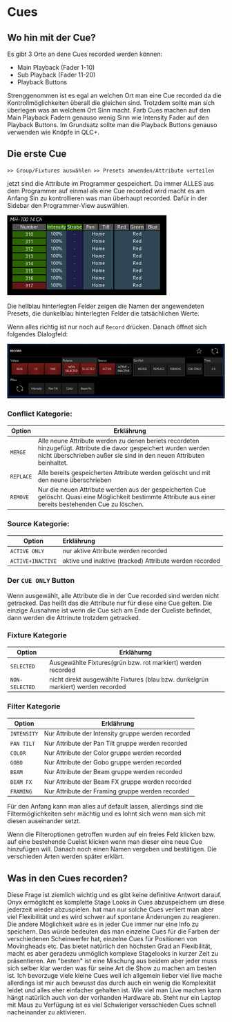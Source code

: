 # Cues

## Wo hin mit der Cue?

Es gibt 3 Orte an dene Cues recorded werden können: 

- Main Playback (Fader 1-10) 
- Sub Playback (Fader 11-20)
- Playback Buttons

Strenggenommen ist es egal an welchen Ort man eine Cue recorded da die Kontrollmöglichkeiten überall die gleichen sind. Trotzdem sollte man sich überlegen was an welchem Ort Sinn macht. Farb Cues machen auf den Main Playback Fadern genauso wenig Sinn wie Intensity Fader auf den Playback Buttons. Im Grundsatz sollte man die Playback Buttons genauso verwenden wie Knöpfe in QLC+.

## Die erste Cue

```
>> Group/Fixtures auswählen >> Presets anwenden/Attribute verteilen
```

jetzt sind die Attribute im Programmer gespeichert.  Da immer ALLES aus dem Programmer auf einmal als eine Cue recorded wird macht es am Anfang Sin zu kontrollieren was man überhaupt recorded. Dafür in der Sidebar den Programmer-View auswählen.

 ![Programmer](Pics\9_Programmer.PNG)

Die hellblau hinterlegten Felder zeigen die Namen der angewendeten Presets, die dunkelblau hinterlegten Felder die tatsächlichen Werte.

Wenn alles richtig ist nur noch auf `Record` drücken. Danach öffnet sich folgendes Dialogfeld:

![Record](Pics/9_Record.PNG)

### Conflict Kategorie:

| Option    | Erklährung                                                   |
| --------- | ------------------------------------------------------------ |
| `MERGE`   | Alle neune Attribute werden zu denen beriets recordeten hinzugefügt. Attribute die davor gespeichert wurden werden nicht überschrieben außer sie sind in den neuen Attributen beinhaltet. |
| `REPLACE` | Alle bereits gespeicherten Attribute werden gelöscht und mit den neune überschrieben |
| `REMOVE`  | Nur die neuen Attribute werden aus der gespeicherten Cue gelöscht. Quasi eine Möglichkeit bestimmte Attribute aus einer bereits bestehenden Cue zu löschen. |

### Source Kategorie:

| Option            | Erklährung                                              |
| ----------------- | :------------------------------------------------------ |
| `ACTIVE ONLY`     | nur aktive Attribute werden recorded                    |
| `ACTIVE+INACTIVE` | aktive und inaktive (tracked) Attribute werden recorded |

### Der `CUE ONLY` Button

Wenn ausgewählt, alle Attribute die in der Cue recorded sind werden nicht getracked. Das heißt das die Attribute nur für diese eine Cue gelten. Die einzige Ausnahme ist wenn die Cue sich am Ende der Cueliste befindet, dann werden die Attrinute trotzdem getracked.

### Fixture Kategorie

| Option         | Erklähurng                                                   |
| -------------- | ------------------------------------------------------------ |
| `SELECTED`     | Ausgewählte Fixtures(grün bzw. rot markiert) werden recorded |
| `NON-SELECTED` | nicht direkt ausgewählte Fixtures (blau bzw. dunkelgrün markiert) werden recorded |

### Filter Kategorie

| Option      | Erklährung                                         |
| ----------- | -------------------------------------------------- |
| `INTENSITY` | Nur Attribute der Intensity gruppe werden recorded |
| `PAN TILT`  | Nur Attribute der Pan Tilt gruppe werden recorded  |
| `COLOR`     | Nur Attribute der Color gruppe werden recorded     |
| `GOBO`      | Nur Attribute der Gobo gruppe werden recorded      |
| `BEAM`      | Nur Attribute der Beam gruppe werden recorded      |
| `BEAM FX`   | Nur Attribute der Beam FX gruppe werden recorded   |
| `FRAMING`   | Nur Attribute der Framing gruppe werden recorded   |

Für den Anfang kann man alles auf default lassen, allerdings sind die Filtermöglichkeiten sehr mächtig und es lohnt sich wenn man sich mit diesen auseinander setzt.

Wenn die Filteroptionen getroffen wurden auf ein freies Feld klicken bzw. auf eine bestehende Cuelist klicken wenn man dieser eine neue Cue hinzufügen will. Danach noch einen Namen vergeben und bestätigen. Die verschieden Arten werden später erklärt.

## Was in den Cues recorden?

Diese Frage ist ziemlich wichtig und es gibt keine definitive Antwort darauf. Onyx ermöglicht es komplette Stage Looks in Cues abzuspeichern um diese jederzeit wieder abzuspielen. hat man nur solche Cues verliert man aber viel Flexibilität und es wird schwer auf spontane Änderungen zu reagieren. Die andere Möglichkeit wäre es in jeder Cue immer nur eine Info zu speichern. Das würde bedeuten das man einzelne Cues für die Farben der verschiedenen Scheinwerfer hat, einzelne Cues für Positionen von Movingheads etc. Das bietet natürlich den höchsten Grad an Flexibilität, macht es aber geradezu unmöglich komplexe Stagelooks in kurzer Zeit zu präsentieren. Am "besten" ist eine Mischung aus beidem aber jeder muss sich selber klar werden was für seine Art die Show zu machen am besten ist. Ich bevorzuge viele kleine Cues weil ich allgemein lieber viel live mache allerdings ist mir auch bewusst das durch auch ein wenig die Komplexität leidet und alles eher einfacher gehalten ist. Wie viel man Live machen kann hängt natürlich auch von der vorhanden Hardware ab. Steht nur ein Laptop mit Maus zu Verfügung ist es viel Schwieriger versschieden Cues schnell nacheinander zu aktivieren. 

